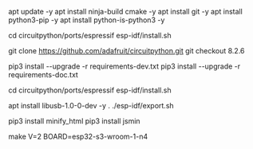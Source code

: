 apt update -y
apt install ninja-build cmake -y
apt install git -y
apt install python3-pip -y
apt install python-is-python3 -y


cd circuitpython/ports/espressif
esp-idf/install.sh

git clone https://github.com/adafruit/circuitpython.git
git checkout 8.2.6

pip3 install --upgrade -r requirements-dev.txt
pip3 install --upgrade -r requirements-doc.txt


cd circuitpython/ports/espressif
esp-idf/install.sh

apt install libusb-1.0-0-dev -y
. ./esp-idf/export.sh



pip3 install minify_html
pip3 install jsmin

make V=2 BOARD=esp32-s3-wroom-1-n4 

